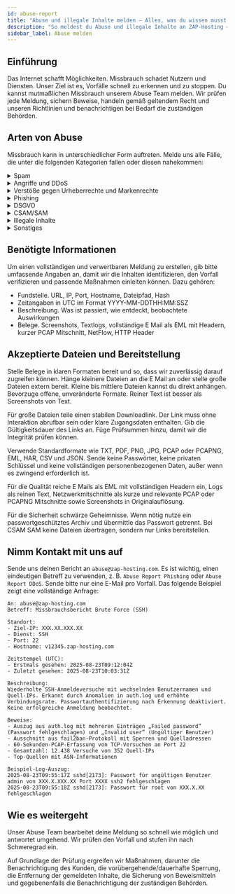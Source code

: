 ```yaml
---
id: abuse-report
title: "Abuse und illegale Inhalte melden – Alles, was du wissen musst!"
description: "So meldest du Abuse und illegale Inhalte an ZAP-Hosting – ZAP-Hosting.com Dokumentation"
sidebar_label: Abuse melden
---
```


## Einführung

Das Internet schafft Möglichkeiten. Missbrauch schadet Nutzern und Diensten. Unser Ziel ist es, Vorfälle schnell zu erkennen und zu stoppen. Du kannst mutmaßlichen Missbrauch unserem Abuse Team melden. Wir prüfen jede Meldung, sichern Beweise, handeln gemäß geltendem Recht und unseren Richtlinien und benachrichtigen bei Bedarf die zuständigen Behörden.



## Arten von Abuse

Missbrauch kann in unterschiedlicher Form auftreten. Melde uns alle Fälle, die unter die folgenden Kategorien fallen oder diesen nahekommen:

<details>
  <summary>Spam</summary>

Unerwünschte oder massenhaft versendete Nachrichten über unsere Systeme oder gehostete Inhalte, die Spam auslösen. Varianten sind E-Mail-Spam, Kommentar-Spam, SEO-Linkspam und automatisierte Kontoerstellung. Liefere Beispielnachrichten, Header, Absender-IPs und Versandmuster.

</details>

<details>
  <summary>Angriffe und DDoS</summary>

Bösartiger Verkehr zur Störung oder Auskundschaftung von Diensten. Typen sind volumetrische L3 L4 Floods, HTTP Layer 7, Amplification, Brute-Force-Logins und aggressive Portscans. Achte auf Peaks in PPS oder Mbps, erhöhte 4xx 5xx Raten und viele Auth-Fehler aus rotierenden Netzen.

</details>

<details>
  <summary>Verstöße gegen Urheberrechte und Markenrechte</summary>

Unerlaubte Verbreitung geschützter Werke oder Missbrauch eingetragener Marken. Varianten sind Piracy-Mirrors, Cracks, Logo oder Markenimitation und irreführende Domains. Nenne Werk, Rechteinhaber, exakte Fundstelle und den Autorisierungsstatus.


</details>

<details>
  <summary>Phishing</summary>

Inhalte, die Zugangsdaten oder Zahlungsdaten durch Markenimitation abgreifen. Varianten sind Fake-Login-Portale, Rechnungsbetrug, QR- oder Anhang-Köder und MFA-Fatigue. Nenne Zielmarke, Erfassungsstellen und Unterschiede zur legitimen Seite.

</details>

<details>
  <summary>DSGVO</summary>

Unbefugte Verarbeitung, Offenlegung oder Leakage personenbezogener Daten. Häufige Fälle sind offene Verzeichnisse, falsch konfigurierte Buckets, Scraping ohne Rechtsgrundlage und öffentliche Logs. Beschreibe Datenkategorien, Umfang, betroffene Personen und die Ursache der Exposition.

</details>

<details>
  <summary>CSAM/SAM</summary>

Darstellungen sexueller Ausbeutung. Null Toleranz.

</details>

<details>
  <summary>Illegale Inhalte</summary>

Inhalte, die Recht verletzen wie extremistische Propaganda, Drohungen, Hassrede, Aufruf zu Gewalt oder Verleumdung. Varianten sind Doxxing, explizite Gewaltandrohungen und verbotene Materialien je Rechtsraum. Nenne die genaue Fundstelle und falls bekannt den rechtlichen Bezug.

</details>

<details>
  <summary>Sonstiges</summary>

Abuse ausserhalb der obigen Gruppen, der Nutzer oder Systeme schädigt. Beispiele sind Malware-Hosting, Botnet-C2, Betrug und unautorisiertes Kryptomining. Teile Hashes, URLs, C2-Muster und Auffälligkeiten bei Ressourcen.


</details>

## Benötigte Informationen

Um einen vollständigen und verwertbaren Meldung zu erstellen, gib bitte umfassende Angaben an, damit wir die Inhalten identifizieren, den Vorfall verifizieren und passende Maßnahmen einleiten können. Dazu gehören:

- Fundstelle. URL, IP, Port, Hostname, Dateipfad, Hash
- Zeitangaben in UTC im Format YYYY-MM-DDTHH:MM:SSZ
- Beschreibung. Was ist passiert, wie entdeckt, beobachtete Auswirkungen
- Belege. Screenshots, Textlogs, vollständige E Mail als EML mit Headern, kurzer PCAP Mitschnitt, NetFlow, HTTP Header



## Akzeptierte Dateien und Bereitstellung

Stelle Belege in klaren Formaten bereit und so, dass wir zuverlässig darauf zugreifen können. Hänge kleinere Dateien an die E Mail an oder stelle große Dateien extern bereit. Kleine bis mittlere Dateien kannst du direkt anhängen. Bevorzuge offene, unveränderte Formate. Reiner Text ist besser als Screenshots von Text.

Für große Dateien teile einen stabilen Downloadlink. Der Link muss ohne Interaktion abrufbar sein oder klare Zugangsdaten enthalten. Gib die Gültigkeitsdauer des Links an. Füge Prüfsummen hinzu, damit wir die Integrität prüfen können.

Verwende Standardformate wie TXT, PDF, PNG, JPG, PCAP oder PCAPNG, EML, HAR, CSV und JSON. Sende keine Passwörter, keine privaten Schlüssel und keine vollständigen personenbezogenen Daten, außer wenn es zwingend erforderlich ist.

Für die Qualität reiche E Mails als EML mit vollständigen Headern ein, Logs als reinen Text, Netzwerkmitschnitte als kurze und relevante PCAP oder PCAPNG Mitschnitte sowie Screenshots in Originalauflösung.

Für die Sicherheit schwärze Geheimnisse. Wenn nötig nutze ein passwortgeschütztes Archiv und übermittle das Passwort getrennt. Bei CSAM SAM keine Dateien übertragen, sondern nur Links bereitstellen.

## Nimm Kontakt mit uns auf

Sende uns deinen Bericht an `abuse@zap-hosting.com`. Es ist wichtig, einen eindeutigen Betreff zu verwenden, z. B. `Abuse Report Phishing` oder `Abuse Report DDoS`. Sende bitte nur eine E-Mail pro Vorfall. Das folgende Beispiel zeigt eine vollständige Anfrage:

```
An: abuse@zap-hosting.com
Betreff: Missbrauchsbericht Brute Force (SSH)

Standort:
- Ziel-IP: XXX.XX.XXX.XX
- Dienst: SSH
- Port: 22
- Hostname: v12345.zap-hosting.com

Zeitstempel (UTC):
- Erstmals gesehen: 2025-08-23T09:12:04Z
- Zuletzt gesehen: 2025-08-23T10:03:31Z

Beschreibung:
Wiederholte SSH-Anmeldeversuche mit wechselnden Benutzernamen und Quell-IPs. Erkannt durch Anomalien in auth.log und erhöhte Verbindungsrate. Passwortauthentifizierung nach Erkennung deaktiviert. Keine erfolgreiche Anmeldung beobachtet.

Beweise:
- Auszug aus auth.log mit mehreren Einträgen „Failed password” (Passwort fehlgeschlagen) und „Invalid user” (Ungültiger Benutzer)
- Ausschnitt aus fail2ban-Protokoll mit Sperren und Quelladressen
- 60-Sekunden-PCAP-Erfassung von TCP-Versuchen an Port 22
- Gesamtzahl: 12.438 Versuche von 352 Quell-IPs
- Top-Quellen mit ASN-Informationen

Beispiel-Log-Auszug:
2025-08-23T09:55:17Z sshd[2173]: Passwort für ungültigen Benutzer admin von XXX.X.XXX.XX Port XXXX ssh2 fehlgeschlagen
2025-08-23T09:55:18Z sshd[2173]: Passwort für root von XXX.X.XX fehlgeschlagen
```

## Wie es weitergeht

Unser Abuse Team bearbeitet deine Meldung so schnell wie möglich und antwortet umgehend. Wir prüfen den Vorfall und stufen ihn nach Schweregrad ein.

Auf Grundlage der Prüfung ergreifen wir Maßnahmen, darunter die Benachrichtigung des Kunden, die vorübergehende/dauerhafte Sperrung, die Entfernung der gemeldeten Inhalte, die Sicherung von Beweismitteln und gegebenenfalls die Benachrichtigung der zuständigen Behörden.